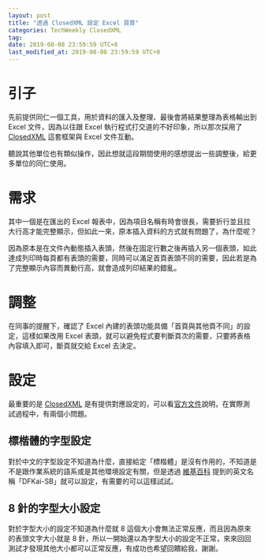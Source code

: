 ```yaml
---
layout: post
title: "透過 ClosedXML 設定 Excel 頁首"
categories: TechWeekly ClosedXML
tag: 
date: 2019-08-08 23:59:59 UTC+8 
last_modified_at: 2019-08-08 23:59:59 UTC+8 
---
```


# 引子
先前提供同仁一個工具，用於資料的匯入及整理、最後會將結果整理為表格輸出到 Excel 文件，因為以往跟 Excel 執行程式打交道的不好印象，所以那次採用了 [ClosedXML][ClosedXML] 這套框架與 Excel 文件互動。

聽說其他單位也有類似操作，因此想就這段期間使用的感想提出一些調整後，給更多單位的同仁使用。

# 需求
其中一個是在匯出的 Excel 報表中，因為項目名稱有時會很長，需要折行並且拉大行高才能完整顯示，但如此一來，原本插入資料的方式就有問題了，為什麼呢？

因為原本是在文件內動態插入表頭，然後在固定行數之後再插入另一個表頭，如此達成列印時每頁都有表頭的需要，同時可以滿足首頁表頭不同的需要，因此若是為了完整顯示內容而異動行高，就會造成列印結果的錯亂。

# 調整
在同事的提醒下，確認了 Excel 內建的表頭功能具備「首頁與其他頁不同」的設定，這樣如果改用 Excel 表頭，就可以避免程式要判斷頁次的需要，只要將表格內容填入即可，斷頁就交給 Excel 去決定。

# 設定
最重要的是 [ClosedXML][ClosedXML] 是有提供對應設定的，可以看[官方文件][HeadersAndFooters]說明，在實際測試過程中，有兩個小問題。

## 標楷體的字型設定
對於中文的字型設定不知道為什麼，直接給定「標楷體」是沒有作用的，不知道是不是跟作業系統的語系或是其他環境設定有關，但是透過 [維基百科][wiki] 提到的英文名稱「DFKai-SB」就可以設定，有需要的可以這樣試試。

## 8 針的字型大小設定
對於字型大小的設定不知道為什麼就 8 這個大小會無法正常反應，而且因為原來的表頭文字大小就是 8 針，所以一開始還以為字型大小的設定不正常，來來回回測試才發現其他大小都可以正常反應，有成功也希望回饋給我，謝謝。


[ClosedXML]:https://github.com/ClosedXML/ClosedXML "ClosedXML"
[HeadersAndFooters]:https://github.com/ClosedXML/ClosedXML/wiki/Headers-and-Footers-Tab "Headers And Footers"
[wiki]:https://zh.wikipedia.org/wiki/%E6%A8%99%E6%A5%B7%E9%AB%94 "Wiki:標楷體"